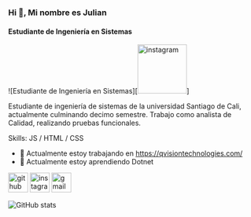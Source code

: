 ### Hi 👋, Mi nombre es Julian
#### Estudiante de Ingeniería en Sistemas
![Estudiante de Ingeniería en Sistemas][<img src='https://octodex.github.com/images/daftpunktocat-thomas.gif' alt='instagram' height='100'>]

Estudiante de ingeniería de sistemas de la universidad Santiago de Cali, actualmente culminando decimo semestre. Trabajo como analista de Calidad, realizando pruebas funcionales. 

Skills: JS / HTML / CSS

- 🔭 Actualmente estoy trabajando en https://qvisiontechnologies.com/ 
- 🌱 Actualmente estoy aprendiendo Dotnet 


[<img src='https://cdn.jsdelivr.net/npm/simple-icons@3.0.1/icons/github.svg' alt='github' height='40'>](https://github.com/Julian6605)  [<img src='https://cdn.jsdelivr.net/npm/simple-icons@3.0.1/icons/instagram.svg' alt='instagram' height='40'>](https://www.instagram.com/juls6605/)  [<img src='https://cdn.jsdelivr.net/npm/simple-icons@3.0.1/icons/gmail.svg' alt='gmail' height='40'>](julian.vallejo01@usc.edu.co)  

![GitHub stats](https://github-readme-stats.vercel.app/api?username=Julian6605&show_icons=true)  


